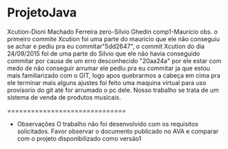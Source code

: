 # ProjetoJava
Xcution-Dioni Machado Ferreira
zero-Silvio Ghedin
comp1-Mauricio
obs. o primeiro commite Xcution foi uma parte do mauricio que ele não conseguiu se achar e pediu pra eu commitar"5dd2647", 
o commit Xcution do dia 24/09/2015 foi de uma parte do Silvio que ele não havia conseguido commitar por causa de um erro 
desconhecido "20aa24a" por ele estar com medo de não conseguir arrumar ele pediu pra eu commitar ja que estou mais 
familiarizado com o GIT, logo apos quebrarmos a cabeça em cima pra ele terminar mais alguns ajustes foi feito uma 
maquina virtual para uso provisorio do git até for arrumado o pc dele.
Nosso trabalho se trata de um sistema de venda de produtos musicais.

==============================
* Observações
O trabalho não foi desenvolvido com os requisitos solicitados. Favor observar o documento publicado no AVA e comparar com o projeto disponibilizado como versão1
